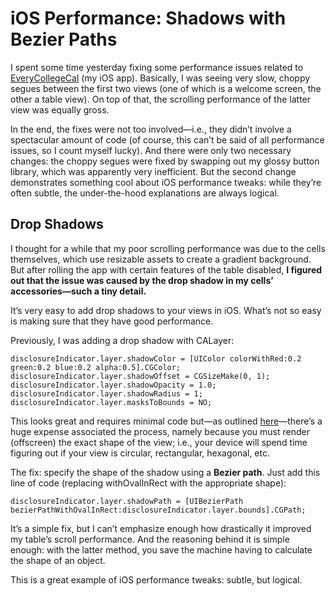 # iOS Performance: Shadows with Bezier Paths

I spent some time yesterday fixing some performance issues related to [EveryCollegeCal](https://itunes.apple.com/us/app/everycollegecal/id554462715?mt=8) (my iOS app). Basically, I was seeing very slow, choppy segues between the first two views (one of which is a welcome screen, the other a table view). On top of that, the scrolling performance of the latter view was equally gross.

In the end, the fixes were not too involved—i.e., they didn’t involve a spectacular amount of code (of course, this can’t be said of all performance issues, so I count myself lucky). And there were only two necessary changes: the choppy segues were fixed by swapping out my glossy button library, which was apparently very inefficient. But the second change demonstrates something cool about iOS performance tweaks: while they’re often subtle, the under-the-hood explanations are always logical.

## Drop Shadows

I thought for a while that my poor scrolling performance was due to the cells themselves, which use resizable assets to create a gradient background. But after rolling the app with certain features of the table disabled, **I figured out that the issue was caused by the drop shadow in my cells’ accessories—such a tiny detail.**

It’s very easy to add drop shadows to your views in iOS. What’s not so easy is making sure that they have good performance.

Previously, I was adding a drop shadow with CALayer:

    disclosureIndicator.layer.shadowColor = [UIColor colorWithRed:0.2 green:0.2 blue:0.2 alpha:0.5].CGColor;
    disclosureIndicator.layer.shadowOffset = CGSizeMake(0, 1);
    disclosureIndicator.layer.shadowOpacity = 1.0;
    disclosureIndicator.layer.shadowRadius = 1;
    disclosureIndicator.layer.masksToBounds = NO;


This looks great and requires minimal code but—as outlined [here](http://markpospesel.wordpress.com/2012/04/03/on-the-importance-of-setting-shadowpath/)—there’s a huge expense associated the process, namely because you must render (offscreen) the exact shape of the view; i.e., your device will spend time figuring out if your view is circular, rectangular, hexagonal, etc.

The fix: specify the shape of the shadow using a **Bezier path**. Just add this line of code (replacing withOvalInRect with the appropriate shape):

    disclosureIndicator.layer.shadowPath = [UIBezierPath bezierPathWithOvalInRect:disclosureIndicator.layer.bounds].CGPath;

It’s a simple fix, but I can’t emphasize enough how drastically it improved my table’s scroll performance. And the reasoning behind it is simple enough: with the latter method, you save the machine having to calculate the shape of an object.

This is a great example of iOS performance tweaks: subtle, but logical.
